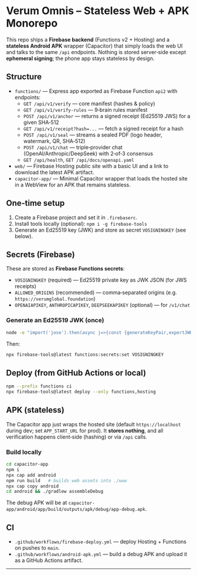 # Verum Omnis – Stateless Web + APK Monorepo

This repo ships a **Firebase backend** (Functions v2 + Hosting) and a **stateless Android APK**
wrapper (Capacitor) that simply loads the web UI and talks to the same `/api` endpoints.
Nothing is stored server‑side except **ephemeral signing**; the phone app stays stateless by design.

## Structure
- `functions/` — Express app exported as Firebase Function `api2` with endpoints:
  - `GET /api/v1/verify` — core manifest (hashes & policy)
  - `GET /api/v1/verify-rules` — 9‑brain rules manifest
  - `POST /api/v1/anchor` — returns a signed receipt (Ed25519 JWS) for a given SHA‑512
  - `GET /api/v1/receipt?hash=...` — fetch a signed receipt for a hash
  - `POST /api/v1/seal` — streams a sealed PDF (logo header, watermark, QR, SHA‑512)
  - `POST /api/v1/chat` — triple‑provider chat (OpenAI/Anthropic/DeepSeek) with 2‑of‑3 consensus
  - `GET /api/health`, `GET /api/docs/openapi.yaml`
- `web/` — Firebase Hosting public site with a basic UI and a link to download the latest APK artifact.
- `capacitor-app/` — Minimal Capacitor wrapper that loads the hosted site in a WebView for an APK that remains stateless.

## One‑time setup
1) Create a Firebase project and set it in `.firebaserc`.
2) Install tools locally (optional): `npm i -g firebase-tools`
3) Generate an Ed25519 key (JWK) and store as secret `VOSIGNINGKEY` (see below).

## Secrets (Firebase)
These are stored as **Firebase Functions secrets**:
- `VOSIGNINGKEY` (required) — Ed25519 private key as JWK JSON (for JWS receipts)
- `ALLOWED_ORIGINS` (recommended) — comma‑separated origins (e.g. `https://verumglobal.foundation`)
- `OPENAIAPIKEY`, `ANTHROPICAPIKEY`, `DEEPSEEKAPIKEY` (optional) — for `/v1/chat`

### Generate an Ed25519 JWK (once)
```bash
node -e "import('jose').then(async j=>{const {generateKeyPair,exportJWK}=j;const {privateKey}=await generateKeyPair('Ed25519');console.log(JSON.stringify(await exportJWK(privateKey)));})"
```

Then:
```bash
npx firebase-tools@latest functions:secrets:set VOSIGNINGKEY
```

## Deploy (from GitHub Actions or local)
```bash
npm --prefix functions ci
npx firebase-tools@latest deploy --only functions,hosting
```

## APK (stateless)
The Capacitor app just wraps the hosted site (default `https://localhost` during dev; set `APP_START_URL` for prod).
It **stores nothing**, and all verification happens client‑side (hashing) or via `/api` calls.

### Build locally
```bash
cd capacitor-app
npm i
npx cap add android
npm run build   # builds web assets into ./www
npx cap copy android
cd android && ./gradlew assembleDebug
```
The debug APK will be at `capacitor-app/android/app/build/outputs/apk/debug/app-debug.apk`.

## CI
- `.github/workflows/firebase-deploy.yml` — deploy Hosting + Functions on pushes to `main`.
- `.github/workflows/android-apk.yml` — build a debug APK and upload it as a GitHub Actions artifact.

---
